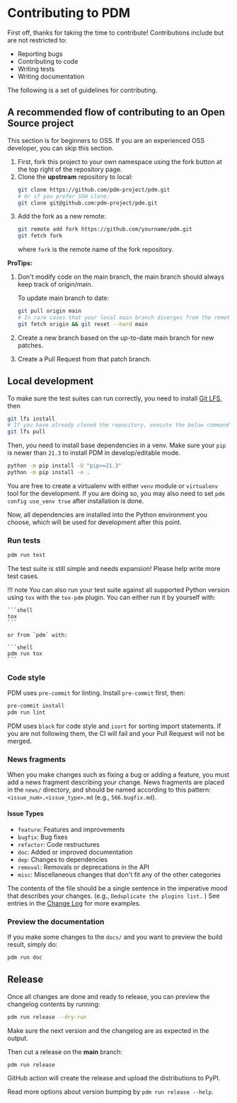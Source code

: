 # Contributing to PDM

First off, thanks for taking the time to contribute! Contributions include but are not restricted to:

- Reporting bugs
- Contributing to code
- Writing tests
- Writing documentation

The following is a set of guidelines for contributing.

## A recommended flow of contributing to an Open Source project

This section is for beginners to OSS. If you are an experienced OSS developer, you can skip
this section.

1. First, fork this project to your own namespace using the fork button at the top right of the repository page.
2. Clone the **upstream** repository to local:
   ```bash
   git clone https://github.com/pdm-project/pdm.git
   # Or if you prefer SSH clone:
   git clone git@github.com:pdm-project/pdm.git
   ```
3. Add the fork as a new remote:
   ```bash
   git remote add fork https://github.com/yourname/pdm.git
   git fetch fork
   ```
   where `fork` is the remote name of the fork repository.

**ProTips:**

1. Don't modify code on the main branch, the main branch should always keep track of origin/main.

   To update main branch to date:

   ```bash
   git pull origin main
   # In rare cases that your local main branch diverges from the remote main:
   git fetch origin && git reset --hard main
   ```

2. Create a new branch based on the up-to-date main branch for new patches.
3. Create a Pull Request from that patch branch.

## Local development

To make sure the test suites can run correctly, you need to install [Git LFS](https://git-lfs.github.com/), then

```bash
git lfs install
# If you have already cloned the repository, execute the below command as well.
git lfs pull
```

Then, you need to install base dependencies in a venv. Make sure your `pip` is newer than `21.3` to install PDM in
develop/editable mode.

```bash
python -m pip install -U "pip>=21.3"
python -m pip install -e .
```

You are free to create a virtualenv with either `venv` module or `virtualenv` tool for the development. If you are doing
so, you may also need to set `pdm config use_venv true` after installation is done.

Now, all dependencies are installed into the Python environment you choose, which will be used for development
after this point.

### Run tests

```bash
pdm run test
```

The test suite is still simple and needs expansion! Please help write more test cases.

!!! note
    You can also run your test suite against all supported Python version using `tox` with the `tox-pdm` plugin.
    You can either run it by yourself with:

    ```shell
    tox
    ```

    or from `pdm` with:

    ```shell
    pdm run tox
    ```

### Code style

PDM uses `pre-commit` for linting. Install `pre-commit` first, then:

```bash
pre-commit install
pdm run lint
```

PDM uses `black` for code style and `isort` for sorting import statements. If you are not following them,
the CI will fail and your Pull Request will not be merged.

### News fragments

When you make changes such as fixing a bug or adding a feature, you must add a news fragment describing
your change. News fragments are placed in the `news/` directory, and should be named according to this pattern: `<issue_num>.<issue_type>.md` (e.g., `566.bugfix.md`).

#### Issue Types

- `feature`: Features and improvements
- `bugfix`: Bug fixes
- `refactor`: Code restructures
- `doc`: Added or improved documentation
- `dep`: Changes to dependencies
- `removal`: Removals or deprecations in the API
- `misc`: Miscellaneous changes that don't fit any of the other categories

The contents of the file should be a single sentence in the imperative
mood that describes your changes. (e.g., `Deduplicate the plugins list.` ) See entries in the [Change Log](/changelog) for more examples.

### Preview the documentation

If you make some changes to the `docs/` and you want to preview the build result, simply do:

```bash
pdm run doc
```


## Release

Once all changes are done and ready to release, you can preview the changelog contents by running:

```bash
pdm run release --dry-run
```

Make sure the next version and the changelog are as expected in the output.

Then cut a release on the **main** branch:


```bash
pdm run release
```

GitHub action will create the release and upload the distributions to PyPI.

Read more options about version bumping by `pdm run release --help`.
